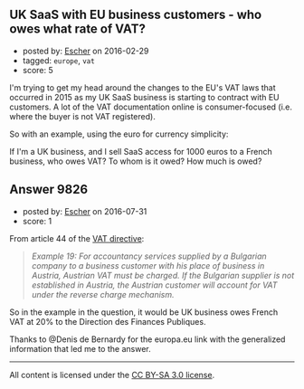 ## UK SaaS with EU business customers - who owes what rate of VAT?

- posted by: [Escher](https://stackexchange.com/users/4623443/escher) on 2016-02-29
- tagged: `europe`, `vat`
- score: 5

I'm trying to get my head around the changes to the EU's VAT laws that occurred in 2015 as my UK SaaS business is starting to contract with EU customers. A lot of the VAT documentation online is consumer-focused (i.e. where the buyer is not VAT registered).

So with an example, using the euro for currency simplicity:

If I'm a UK business, and I sell SaaS access for 1000 euros to a French business, who owes VAT? To whom is it owed? How much is owed?


## Answer 9826

- posted by: [Escher](https://stackexchange.com/users/4623443/escher) on 2016-07-31
- score: 1

<p>From article 44 of the <a href="http://eur-lex.europa.eu/legal-content/EN/ALL/?uri=CELEX:32006L0112" rel="nofollow">VAT directive</a>:</p>

<blockquote>
  <p><em>Example 19: For accountancy services supplied by a Bulgarian company to a business customer with his place of business in Austria, Austrian VAT must be charged. If the Bulgarian supplier is not established in Austria, the Austrian customer will account for VAT under the reverse charge mechanism.</em></p>
</blockquote>

<p>So in the example in the question, it would be UK business owes French VAT at 20% to the Direction des Finances Publiques.</p>

<p>Thanks to @Denis de Bernardy for the europa.eu link with the generalized information that led me to the answer. </p>




---

All content is licensed under the [CC BY-SA 3.0 license](https://creativecommons.org/licenses/by-sa/3.0/).
